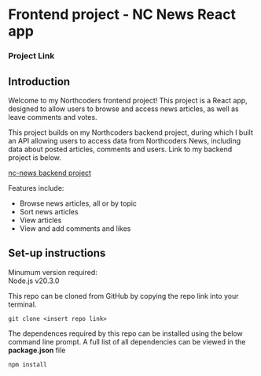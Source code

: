# Frontend project - NC News React app

### Project Link
[]()

## Introduction

Welcome to my Northcoders frontend project! This project is a React app, designed to allow users to browse and access news articles, as well as leave comments and votes.

This project builds on my Northcoders backend project, during which I built an API allowing users to access data from Northcoders News, including data about posted articles, comments and users. Link to my backend project is below.

[nc-news backend project](https://github.com/A-E-Harding/be-nc-news.git)

Features include:
- Browse news articles, all or by topic
- Sort news articles
- View articles
- View and add comments and likes

## Set-up instructions

Minumum version required:<br/>
Node.js v20.3.0

This repo can be cloned from GitHub by copying the repo link into your terminal.

```console
git clone <insert repo link>
```

The dependences required by this repo can be installed using the below command line prompt. A full list of all dependencies can be viewed in the **package.json** file

```console
npm install
```
